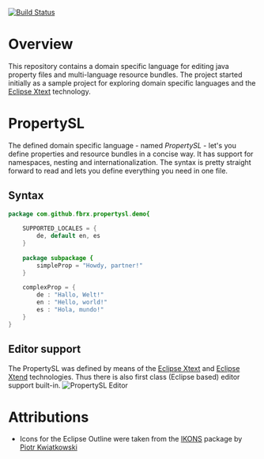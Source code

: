 [![Build Status](https://travis-ci.org/fBrx/propertySL.png)](https://travis-ci.org/fBrx/propertySL)

# Overview

This repository contains a domain specific language for editing java property files and multi-language resource bundles. The project started initially as a sample project for exploring domain specific languages and the [Eclipse Xtext](http://www.eclipse.org/Xtext/) technology.

# PropertySL

The defined domain specific language - named _PropertySL_ - let's you define properties and resource bundles in a concise way. It has support for namespaces, nesting and internationalization. The syntax is pretty straight forward to read and lets you define everything you need in one file.

## Syntax

```java
package com.github.fbrx.propertysl.demo{
	
	SUPPORTED_LOCALES = {
		de, default en, es 
	}
	
	package subpackage {
		simpleProp = "Howdy, partner!"
	}
	
	complexProp = {
		de : "Hallo, Welt!"
		en : "Hello, world!"
		es : "Hola, mundo!"
	}
}
```

## Editor support

The PropertySL was defined by means of the [Eclipse Xtext](http://www.eclipse.org/Xtext/) and [Eclipse Xtend](http://www.eclipse.org/Xtend/) technologies. Thus there is also first class (Eclipse based) editor support built-in.
![PropertySL Editor](https://raw.github.com/fBrx/propertySL/master/editor.png)

# Attributions

* Icons for the Eclipse Outline were taken from the [IKONS](http://ikons.piotrkwiatkowski.co.uk/ "IKONS") package by [Piotr Kwiatkowski](http://www.piotrkwiatkowski.co.uk/ )